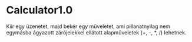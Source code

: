 # Calculator1.0
Kiír egy üzenetet, majd bekér egy műveletet, ami pillanatnyilag nem egymásba ágyazott zárójelekkel ellátott alapműveletek (+, -, *, /) lehetnek.
